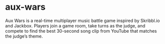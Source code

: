 # aux-wars
Aux Wars is a real-time multiplayer music battle game inspired by Skribbl.io and Jackbox.   Players join a game room, take turns as the judge, and compete to find the best 30-second song clip from YouTube that matches the judge’s theme.
